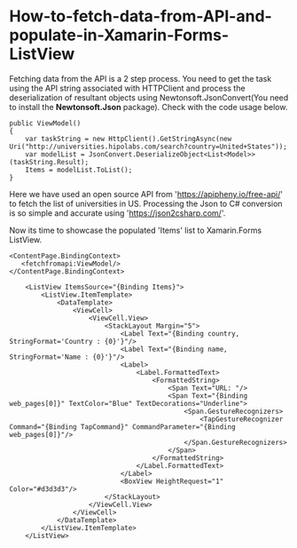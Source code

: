 # How-to-fetch-data-from-API-and-populate-in-Xamarin-Forms-ListView
Fetching data from the API is a 2 step process. You need to get the task using the API string associated with HTTPClient and process the deserialization of resultant objects using Newtonsoft.JsonConvert(You need to install the **Newtonsoft.Json** package). Check with the code usage below.

```
public ViewModel()
{
    var taskString = new HttpClient().GetStringAsync(new Uri("http://universities.hipolabs.com/search?country=United+States"));
    var modelList = JsonConvert.DeserializeObject<List<Model>>(taskString.Result);
    Items = modelList.ToList();
}
```

Here we have used an open source API from 'https://apipheny.io/free-api/' to fetch the list of universities in US. Processing the Json to C# conversion is so simple and accurate using 'https://json2csharp.com/'.

Now its time to showcase the populated 'Items' list to Xamarin.Forms ListView.

```
<ContentPage.BindingContext>
   <fetchfromapi:ViewModel/>
</ContentPage.BindingContext>

    <ListView ItemsSource="{Binding Items}">
        <ListView.ItemTemplate>
            <DataTemplate>
                <ViewCell>
                    <ViewCell.View>
                        <StackLayout Margin="5">
                            <Label Text="{Binding country, StringFormat='Country : {0}'}"/>
                            <Label Text="{Binding name, StringFormat='Name : {0}'}"/>
                            <Label>
                                <Label.FormattedText>
                                    <FormattedString>
                                        <Span Text="URL: "/>
                                        <Span Text="{Binding web_pages[0]}" TextColor="Blue" TextDecorations="Underline">
                                            <Span.GestureRecognizers>
                                                <TapGestureRecognizer Command="{Binding TapCommand}" CommandParameter="{Binding web_pages[0]}"/>
                                            </Span.GestureRecognizers>
                                        </Span>
                                    </FormattedString>
                                </Label.FormattedText>
                            </Label>
                            <BoxView HeightRequest="1" Color="#d3d3d3"/>
                        </StackLayout>
                    </ViewCell.View>
                </ViewCell>
            </DataTemplate>
        </ListView.ItemTemplate>
    </ListView>
```
